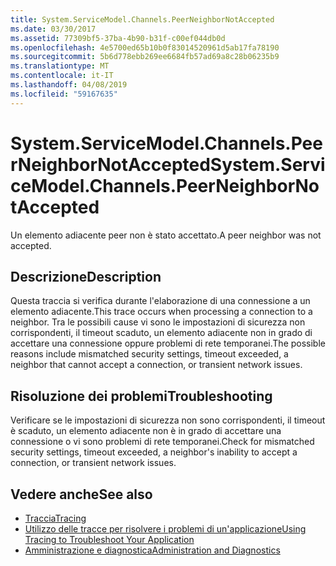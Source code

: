 ```yaml
---
title: System.ServiceModel.Channels.PeerNeighborNotAccepted
ms.date: 03/30/2017
ms.assetid: 77309bf5-37ba-4b90-b31f-c00ef044db0d
ms.openlocfilehash: 4e5700ed65b10b0f83014520961d5ab17fa78190
ms.sourcegitcommit: 5b6d778ebb269ee6684fb57ad69a8c28b06235b9
ms.translationtype: MT
ms.contentlocale: it-IT
ms.lasthandoff: 04/08/2019
ms.locfileid: "59167635"
---
```

# <a name="systemservicemodelchannelspeerneighbornotaccepted"></a><span data-ttu-id="2fdd9-102">System.ServiceModel.Channels.PeerNeighborNotAccepted</span><span class="sxs-lookup"><span data-stu-id="2fdd9-102">System.ServiceModel.Channels.PeerNeighborNotAccepted</span></span>
<span data-ttu-id="2fdd9-103">Un elemento adiacente peer non è stato accettato.</span><span class="sxs-lookup"><span data-stu-id="2fdd9-103">A peer neighbor was not accepted.</span></span>  
  
## <a name="description"></a><span data-ttu-id="2fdd9-104">Descrizione</span><span class="sxs-lookup"><span data-stu-id="2fdd9-104">Description</span></span>  
 <span data-ttu-id="2fdd9-105">Questa traccia si verifica durante l'elaborazione di una connessione a un elemento adiacente.</span><span class="sxs-lookup"><span data-stu-id="2fdd9-105">This trace occurs when processing a connection to a neighbor.</span></span> <span data-ttu-id="2fdd9-106">Tra le possibili cause vi sono le impostazioni di sicurezza non corrispondenti, il timeout scaduto, un elemento adiacente non in grado di accettare una connessione oppure problemi di rete temporanei.</span><span class="sxs-lookup"><span data-stu-id="2fdd9-106">The possible reasons include mismatched security settings, timeout exceeded, a neighbor that cannot accept a connection, or transient network issues.</span></span>  
  
## <a name="troubleshooting"></a><span data-ttu-id="2fdd9-107">Risoluzione dei problemi</span><span class="sxs-lookup"><span data-stu-id="2fdd9-107">Troubleshooting</span></span>  
 <span data-ttu-id="2fdd9-108">Verificare se le impostazioni di sicurezza non sono corrispondenti, il timeout è scaduto, un elemento adiacente non è in grado di accettare una connessione o vi sono problemi di rete temporanei.</span><span class="sxs-lookup"><span data-stu-id="2fdd9-108">Check for mismatched security settings, timeout exceeded, a neighbor's inability to accept a connection, or transient network issues.</span></span>  
  
## <a name="see-also"></a><span data-ttu-id="2fdd9-109">Vedere anche</span><span class="sxs-lookup"><span data-stu-id="2fdd9-109">See also</span></span>

- [<span data-ttu-id="2fdd9-110">Traccia</span><span class="sxs-lookup"><span data-stu-id="2fdd9-110">Tracing</span></span>](../../../../../docs/framework/wcf/diagnostics/tracing/index.md)
- [<span data-ttu-id="2fdd9-111">Utilizzo delle tracce per risolvere i problemi di un'applicazione</span><span class="sxs-lookup"><span data-stu-id="2fdd9-111">Using Tracing to Troubleshoot Your Application</span></span>](../../../../../docs/framework/wcf/diagnostics/tracing/using-tracing-to-troubleshoot-your-application.md)
- [<span data-ttu-id="2fdd9-112">Amministrazione e diagnostica</span><span class="sxs-lookup"><span data-stu-id="2fdd9-112">Administration and Diagnostics</span></span>](../../../../../docs/framework/wcf/diagnostics/index.md)
